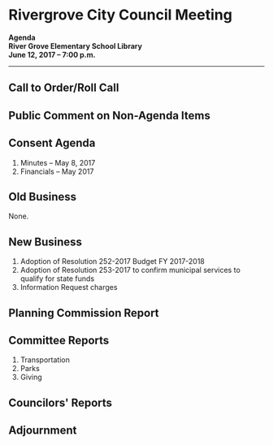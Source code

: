 # Rivergrove City Council Meeting
**Agenda**  
**River Grove Elementary School Library**  
**June 12, 2017 – 7:00 p.m.**

---

## Call to Order/Roll Call

## Public Comment on Non-Agenda Items

## Consent Agenda

1. Minutes – May 8, 2017
2. Financials – May 2017

## Old Business

None.

## New Business

1. Adoption of Resolution 252-2017 Budget FY 2017-2018
2. Adoption of Resolution 253-2017 to confirm municipal services to qualify for state funds
3. Information Request charges

## Planning Commission Report

## Committee Reports

1. Transportation
2. Parks
3. Giving

## Councilors' Reports

## Adjournment